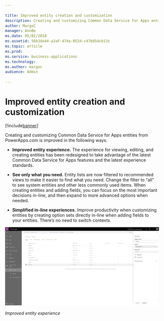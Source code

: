 ```yaml
---

title: Improved entity creation and customization
description: Creating and customizing Common Data Service for Apps entities from PowerApps.
author: MargoC
manager: AnnBe
ms.date: 05/01/2018
ms.assetid: 56b1de44-a2af-474a-852d-c47b85dcb13c
ms.topic: article
ms.prod: 
ms.service: business-applications
ms.technology: 
ms.author: margoc
audience: Admin

---
```

#  Improved entity creation and customization 




[!include[banner](../../../includes/banner.md)]

Creating and customizing Common Data Service for Apps entities from
PowerApps.com is improved in the following ways:

-   **Improved entity experience.** The experience for viewing, editing, and
    creating entities has been redesigned to take advantage of the latest Common
    Data Service for Apps features and the latest experience standards.

-   **See only what you need.** Entity lists are now filtered to recommended
    views to make it easier to find what you need. Change the filter to “all” to
    see system entities and other less commonly used items. When creating
    entities and adding fields, you can focus on the most important decisions
    in-line, and then expand to more advanced options when needed.

-   **Simplified in-line experiences.** Improve productivity when customizing
    entities by creating option sets directly in-line when adding fields to your
    entities. There’s no need to switch contexts.

![A screenshot demonstrating improved entity experience](media/improved-entity-creation-customization-1.png "A screenshot demonstrating improved entity experience")
<!-- App_Plat_EntityExperience_V (1).png -->


*Improved entity experience*
